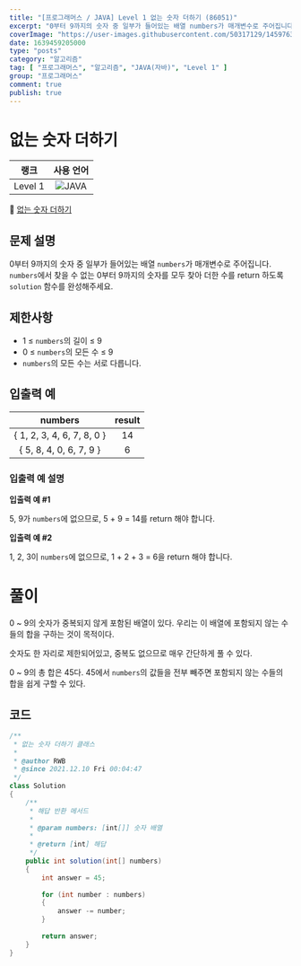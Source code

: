 ```yaml
---
title: "[프로그래머스 / JAVA] Level 1 없는 숫자 더하기 (86051)"
excerpt: "0부터 9까지의 숫자 중 일부가 들어있는 배열 numbers가 매개변수로 주어집니다. numbers에서 찾을 수 없는 0부터 9까지의 숫자를 모두 찾아 더한 수를 return 하도록 solution 함수를 완성해주세요."
coverImage: "https://user-images.githubusercontent.com/50317129/145976356-6b5d1430-31c0-4c34-829e-6be8f747ab19.png"
date: 1639459205000
type: "posts"
category: "알고리즘"
tag: [ "프로그래머스", "알고리즘", "JAVA(자바)", "Level 1" ]
group: "프로그래머스"
comment: true
publish: true
---
```


# 없는 숫자 더하기

|  랭크   |                                                      사용 언어                                                      |
| :-----: | :-----------------------------------------------------------------------------------------------------------------: |
| Level 1 | ![JAVA](https://shields.io/badge/java-JDK%2011-lightgray?logo=java&style=plastic&logoColor=white&labelColor=orange) |

🔗 [없는 숫자 더하기](https://programmers.co.kr/learn/courses/30/lessons/86051)





## 문제 설명

0부터 9까지의 숫자 중 일부가 들어있는 배열 `numbers`가 매개변수로 주어집니다. `numbers`에서 찾을 수 없는 0부터 9까지의 숫자를 모두 찾아 더한 수를 return 하도록 `solution` 함수를 완성해주세요.





## 제한사항

* 1 ≤ `numbers`의 길이 ≤ 9
* 0 ≤ `numbers`의 모든 수 ≤ 9
* `numbers`의 모든 수는 서로 다릅니다.





## 입출력 예

|          numbers           | result |
| :------------------------: | :----: |
| { 1, 2, 3, 4, 6, 7, 8, 0 } |   14   |
|  { 5, 8, 4, 0, 6, 7, 9 }   |   6    |



### 입출력 예 설명

**입출력 예 #1**

5, 9가 `numbers`에 없으므로, 5 + 9 = 14를 return 해야 합니다.

**입출력 예 #2**

1, 2, 3이 `numbers`에 없으므로, 1 + 2 + 3 = 6을 return 해야 합니다.










# 풀이

0 ~ 9의 숫자가 중복되지 않게 포함된 배열이 있다. 우리는 이 배열에 포함되지 않는 수들의 합을 구하는 것이 목적이다.

숫자도 한 자리로 제한되어있고, 중복도 없으므로 매우 간단하게 풀 수 있다.

0 ~ 9의 총 합은 45다. 45에서 `numbers`의 값들을 전부 빼주면 포함되지 않는 수들의 합을 쉽게 구할 수 있다.





## 코드

``` java
/**
 * 없는 숫자 더하기 클래스
 *
 * @author RWB
 * @since 2021.12.10 Fri 00:04:47
 */
class Solution
{
	/**
	 * 해답 반환 메서드
	 *
	 * @param numbers: [int[]] 숫자 배열
	 *
	 * @return [int] 해답
	 */
	public int solution(int[] numbers)
	{
		int answer = 45;
		
		for (int number : numbers)
		{
			answer -= number;
		}
		
		return answer;
	}
}
```